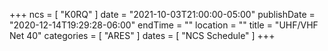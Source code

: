 +++
ncs = [ "K0RQ" ]
date = "2021-10-03T21:00:00-05:00"
publishDate = "2020-12-14T19:29:28-06:00"
endTime = ""
location = ""
title = "UHF/VHF Net 40"
categories = [ "ARES" ]
dates = [ "NCS Schedule" ]
+++
